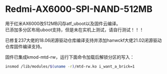 # Redmi-AX6000-SPI-NAND-512MB
用于红米AX6000改512MB闪存atf_uboot以及固件云编译。  
已添加多分区布局uboot支持，但是未在实机上测试，请自行测试！！！  

已修复237大佬的18.06闭源驱动仓库编译支持并添加hanwckf大佬21.02闭源驱动仓库固件编译支持。  

固件已集成kmod-mtd-rw，运行下面命令加载后解锁分区的写入：

```bash
insmod /lib/modules/$(uname -r)/mtd-rw.ko i_want_a_brick=1
```
